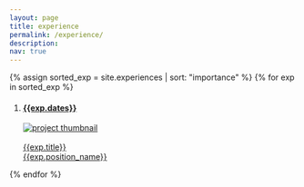 ```yaml
---
layout: page
title: experience
permalink: /experience/
description:
nav: true
---
```


<div class="experiences">

{% assign sorted_exp = site.experiences | sort: "importance" %}
{% for exp in sorted_exp %}
<a href="{{ exp.url | relative_url }}">
    <ol class="explist">
        <li>
            <h4 class="year">{{exp.dates}}</h4>
            <img src="{{ exp.img | relative_url }}" alt="project thumbnail">
            <div class="expinfo">    
                <div class="exptitle">{{exp.title}}</div>
                <div class="expdesc">{{exp.position_name}}</div>
            </div>
        </li>
    </ol>
</a>
{% endfor %}

</div>
